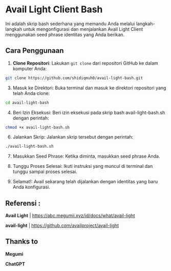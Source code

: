 # Avail Light Client Bash

Ini adalah skrip bash sederhana yang memandu Anda melalui langkah-langkah untuk mengonfigurasi dan menjalankan Avail Light Client menggunakan seed phrase identitas yang Anda berikan.

## Cara Penggunaan

1. **Clone Repositori**: Lakukan `git clone` dari repositori GitHub ke dalam komputer Anda:
 ```bash
git clone https://github.com/shidiqmuh0/avail-light-bash.git
```
   
3. Masuk ke Direktori: Buka terminal dan masuk ke direktori repositori yang telah Anda clone:
```bash
cd avail-light-bash
```

4. Beri Izin Eksekusi: Beri izin eksekusi pada skrip bash avail-light-bash.sh dengan perintah:
```bash
chmod +x avail-light-bash.sh
```

6. Jalankan Skrip: Jalankan skrip tersebut dengan perintah:
```bash
./avail-light-bash.sh
```

7. Masukkan Seed Phrase: Ketika diminta, masukkan seed phrase Anda.

8. Tunggu Proses Selesai: Ikuti instruksi yang muncul di terminal dan tunggu sampai proses selesai.

9. Selamat!: Avail sekarang telah dijalankan dengan identitas yang baru Anda konfigurasi.

## Referensi : 
**Avail Light** | https://abc.megumii.xyz/id/docs/what/avail-light

**avail-light** | https://github.com/availproject/avail-light

## Thanks to
**Megumi**

**ChatGPT**
